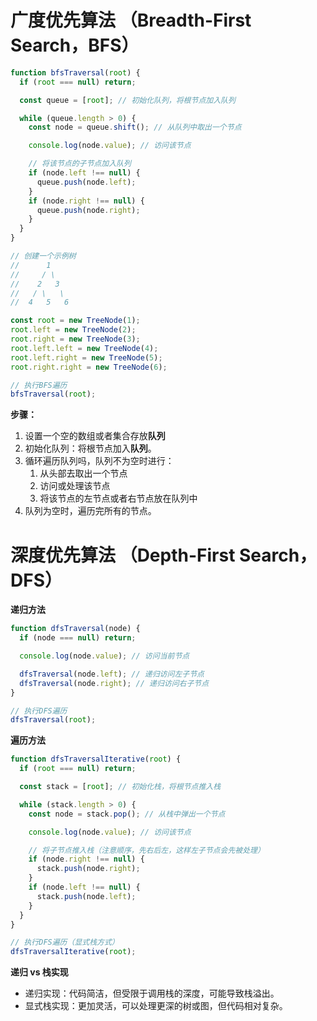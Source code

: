 # 广度优先算法 （Breadth-First Search，BFS）

```js
function bfsTraversal(root) {
  if (root === null) return;

  const queue = [root]; // 初始化队列，将根节点加入队列

  while (queue.length > 0) {
    const node = queue.shift(); // 从队列中取出一个节点

    console.log(node.value); // 访问该节点

    // 将该节点的子节点加入队列
    if (node.left !== null) {
      queue.push(node.left);
    }
    if (node.right !== null) {
      queue.push(node.right);
    }
  }
}

// 创建一个示例树
//      1
//     / \
//    2   3
//   / \   \
//  4   5   6

const root = new TreeNode(1);
root.left = new TreeNode(2);
root.right = new TreeNode(3);
root.left.left = new TreeNode(4);
root.left.right = new TreeNode(5);
root.right.right = new TreeNode(6);

// 执行BFS遍历
bfsTraversal(root);
```

**步骤：**

1. 设置一个空的数组或者集合存放**队列**
2. 初始化队列：将根节点加入**队列**。
3. 循环遍历队列吗，队列不为空时进行：
   1. 从头部去取出一个节点
   2. 访问或处理该节点
   3. 将该节点的左节点或者右节点放在队列中
4. 队列为空时，遍历完所有的节点。

# 深度优先算法 （Depth-First Search，DFS）

**递归方法**

```js
function dfsTraversal(node) {
  if (node === null) return;

  console.log(node.value); // 访问当前节点

  dfsTraversal(node.left); // 递归访问左子节点
  dfsTraversal(node.right); // 递归访问右子节点
}

// 执行DFS遍历
dfsTraversal(root);
```

**遍历方法**

```js
function dfsTraversalIterative(root) {
  if (root === null) return;

  const stack = [root]; // 初始化栈，将根节点推入栈

  while (stack.length > 0) {
    const node = stack.pop(); // 从栈中弹出一个节点

    console.log(node.value); // 访问该节点

    // 将子节点推入栈（注意顺序，先右后左，这样左子节点会先被处理）
    if (node.right !== null) {
      stack.push(node.right);
    }
    if (node.left !== null) {
      stack.push(node.left);
    }
  }
}

// 执行DFS遍历（显式栈方式）
dfsTraversalIterative(root);
```

**递归 vs 栈实现**

- 递归实现：代码简洁，但受限于调用栈的深度，可能导致栈溢出。
- 显式栈实现：更加灵活，可以处理更深的树或图，但代码相对复杂。
